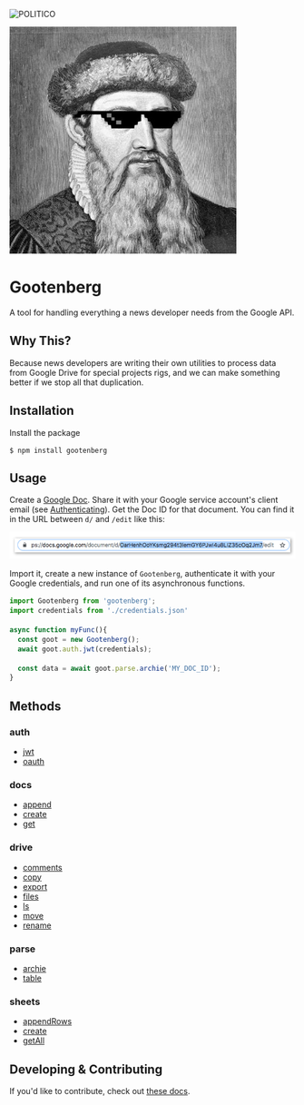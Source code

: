 ![POLITICO](https://www.politico.com/interactives/cdn/images/badge.svg)

![gootenberg](docs/images/cover.png)

# Gootenberg
A tool for handling everything a news developer needs from the Google API.

## Why This?
Because news developers are writing their own utilities to process data from Google Drive for  special projects rigs, and we can make something better if we stop all that duplication.

## Installation

Install the package

```
$ npm install gootenberg
```

## Usage

Create a [Google Doc](https://www.google.com/docs/about/). Share it with your Google service account's client email (see [Authenticating](docs/GoogleServiceAccount.md)). Get the Doc ID for that document. You can find it in the URL between `d/` and `/edit` like this:

![docId](docs/images/docId.jpg)

Import it, create a new instance of `Gootenberg`, authenticate it with your Google credentials, and run one of its asynchronous functions.

```javascript
import Gootenberg from 'gootenberg';
import credentials from './credentials.json'

async function myFunc(){
  const goot = new Gootenberg();
  await goot.auth.jwt(credentials);

  const data = await goot.parse.archie('MY_DOC_ID');
}
```

## Methods

### auth
- [jwt](docs/auth.jwt.md)
- [oauth](docs/auth.oauth.md)

### docs
- [append](docs/docs.append.md)
- [create](docs/docs.create.md)
- [get](docs/docs.get.md)

### drive
- [comments](docs/drive.comments.md)
- [copy](docs/drive.copy.md)
- [export](docs/drive.export.md)
- [files](docs/drive.files.md)
- [ls](docs/drive.ls.md)
- [move](docs/drive.move.md)
- [rename](docs/drive.rename.md)

### parse
- [archie](docs/parse.archie.md)
- [table](docs/parse.table.md)

### sheets
- [appendRows](docs/sheets.appendRows.md)
- [create](docs/sheets.create.md)
- [getAll](docs/sheets.getAll.md)

## Developing & Contributing
If you'd like to contribute, check out [these docs](docs/Developing.md).
